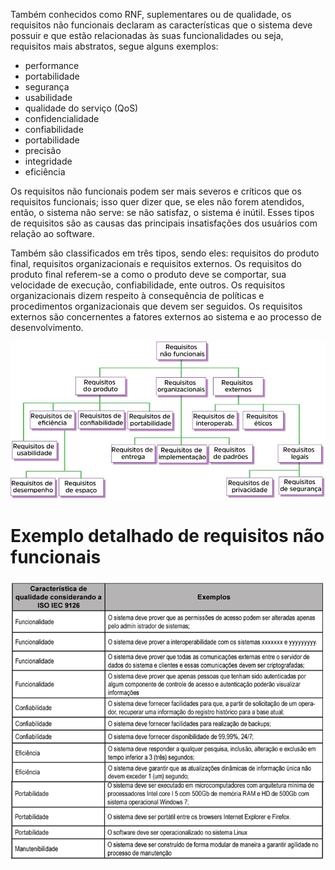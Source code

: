 Também conhecidos como RNF, suplementares ou de qualidade, os requisitos não funcionais declaram as características que o sistema deve possuir e que estão relacionadas às suas funcionalidades ou seja, requisitos mais abstratos, segue alguns exemplos:
- performance
- portabilidade
-  segurança
- usabilidade
- qualidade do serviço (QoS)
- confidencialidade
- confiabilidade
- portabilidade
- precisão
- integridade
- eficiência


Os requisitos não funcionais podem ser mais severos e críticos que os requisitos funcionais; isso quer dizer que, se eles não forem atendidos, então, o sistema não serve: se não satisfaz, o sistema é inútil. Esses tipos de requisitos são as causas das principais insatisfações dos usuários com relação ao software.

Também são classificados em três tipos, sendo eles: requisitos do produto final, requisitos organizacionais e requisitos externos. Os requisitos do produto final referem-se a como o produto deve se comportar, sua velocidade de execução, confiabilidade, ente outros. Os requisitos organizacionais dizem respeito à consequência de políticas e procedimentos organizacionais que devem ser seguidos. Os requisitos externos são concernentes a fatores externos ao sistema e ao processo de desenvolvimento.

![](img2.png)

# Exemplo detalhado de requisitos não funcionais

![](img3.png)

